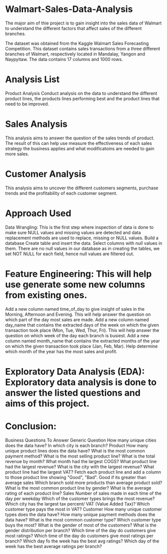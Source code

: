 # Walmart-Sales-Data-Analysis
The major aim of thie project is to gain insight into the sales data of Walmart to understand the different factors that affect sales of the different branches.

The dataset was obtained from the Kaggle Walmart Sales Forecasting Competition. This dataset contains sales transactions from a three different branches of Walmart, respectively located in Mandalay, Yangon and Naypyitaw. The data contains 17 columns and 1000 rows.

# Analysis List
  Product Analysis
  Conduct analysis on the data to understand the different product lines, the products lines performing best and the product lines that need to be improved.

# Sales Analysis
  This analysis aims to answer the question of the sales trends of product. The result of this can help use measure the effectiveness of each sales strategy the business applies and what modificatoins are needed to 
  gain more sales.

# Customer Analysis
  This analysis aims to uncover the different customers segments, purchase trends and the profitability of each customer segment.

# Approach Used
  Data Wrangling: This is the first step where inspection of data is done to make sure NULL values and missing values are detected and data replacement methods are used to replace, missing or NULL values.
  Build a database
  Create table and insert the data.
  Select columns with null values in them. There are no null values in our database as in creating the tables, we set NOT NULL for each field, hence null values are filtered out.
# Feature Engineering: This will help use generate some new columns from existing ones.
  Add a new column named time_of_day to give insight of sales in the Morning, Afternoon and Evening. This will help answer the question on which part of the day most sales are made.
  Add a new column named day_name that contains the extracted days of the week on which the given transaction took place (Mon, Tue, Wed, Thur, Fri). This will help answer the question on which week of the day 
  each branch is busiest.
  Add a new column named month_name that contains the extracted months of the year on which the given transaction took place (Jan, Feb, Mar). Help determine which month of the year has the most sales and profit.
# Exploratory Data Analysis (EDA): Exploratory data analysis is done to answer the listed questions and aims of this project.

# Conclusion:

Business Questions To Answer
Generic Question
How many unique cities does the data have?
In which city is each branch?
Product
How many unique product lines does the data have?
What is the most common payment method?
What is the most selling product line?
What is the total revenue by month?
What month had the largest COGS?
What product line had the largest revenue?
What is the city with the largest revenue?
What product line had the largest VAT?
Fetch each product line and add a column to those product line showing "Good", "Bad". Good if its greater than average sales
Which branch sold more products than average product sold?
What is the most common product line by gender?
What is the average rating of each product line?
Sales
Number of sales made in each time of the day per weekday
Which of the customer types brings the most revenue?
Which city has the largest tax percent/ VAT (Value Added Tax)?
Which customer type pays the most in VAT?
Customer
How many unique customer types does the data have?
How many unique payment methods does the data have?
What is the most common customer type?
Which customer type buys the most?
What is the gender of most of the customers?
What is the gender distribution per branch?
Which time of the day do customers give most ratings?
Which time of the day do customers give most ratings per branch?
Which day fo the week has the best avg ratings?
Which day of the week has the best average ratings per branch?
